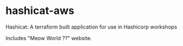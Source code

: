 # hashicat-aws
Hashicat: A terraform built application for use in Hashicorp workshops

Includes "Meow World ??" website.

